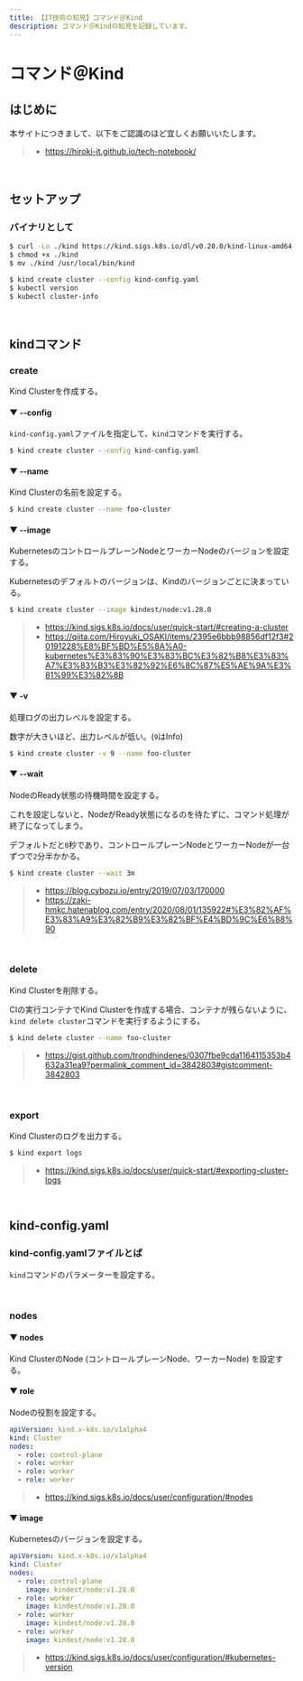 ```yaml
---
title: 【IT技術の知見】コマンド＠Kind
description: コマンド＠Kindの知見を記録しています。
---
```


# コマンド＠Kind

## はじめに

本サイトにつきまして、以下をご認識のほど宜しくお願いいたします。

> - https://hiroki-it.github.io/tech-notebook/

<br>


## セットアップ

### バイナリとして

```bash
$ curl -Lo ./kind https://kind.sigs.k8s.io/dl/v0.20.0/kind-linux-amd64
$ chmod +x ./kind
$ mv ./kind /usr/local/bin/kind

$ kind create cluster --config kind-config.yaml
$ kubectl version
$ kubectl cluster-info
```

<br>

## kindコマンド

### create

Kind Clusterを作成する。

#### ▼ --config

`kind-config.yaml`ファイルを指定して、`kind`コマンドを実行する。

```bash
$ kind create cluster --config kind-config.yaml
```

#### ▼ --name

Kind Clusterの名前を設定する。

```bash
$ kind create cluster --name foo-cluster
```

#### ▼ --image

KubernetesのコントロールプレーンNodeとワーカーNodeのバージョンを設定する。

Kubernetesのデフォルトのバージョンは、Kindのバージョンごとに決まっている。

```bash
$ kind create cluster --image kindest/node:v1.28.0
```

> - https://kind.sigs.k8s.io/docs/user/quick-start/#creating-a-cluster
> - https://qiita.com/Hiroyuki_OSAKI/items/2395e6bbb98856df12f3#20191228%E8%BF%BD%E5%8A%A0-kubernetes%E3%83%90%E3%83%BC%E3%82%B8%E3%83%A7%E3%83%B3%E3%82%92%E6%8C%87%E5%AE%9A%E3%81%99%E3%82%8B

#### ▼ -v

処理ログの出力レベルを設定する。

数字が大きいほど、出力レベルが低い。(`9`はInfo)

```bash
$ kind create cluster -v 9 --name foo-cluster
```

#### ▼ --wait

NodeのReady状態の待機時間を設定する。

これを設定しないと、NodeがReady状態になるのを待たずに、コマンド処理が終了になってしまう。

デフォルトだと`0`秒であり、コントロールプレーンNodeとワーカーNodeが一台ずつで`2`分半かかる。

```bash
$ kind create cluster --wait 3m
```

> - https://blog.cybozu.io/entry/2019/07/03/170000
> - https://zaki-hmkc.hatenablog.com/entry/2020/08/01/135922#%E3%82%AF%E3%83%A9%E3%82%B9%E3%82%BF%E4%BD%9C%E6%88%90

<br>

### delete

Kind Clusterを削除する。

CIの実行コンテナでKind Clusterを作成する場合、コンテナが残らないように、`kind delete cluster`コマンドを実行するようにする。

```bash
$ kind delete cluster --name foo-cluster
```

> - https://gist.github.com/trondhindenes/0307fbe9cda1164115353b4632a31ea9?permalink_comment_id=3842803#gistcomment-3842803

<br>

### export

Kind Clusterのログを出力する。

```bash
$ kind export logs
```

> - https://kind.sigs.k8s.io/docs/user/quick-start/#exporting-cluster-logs

<br>

## kind-config.yaml

### kind-config.yamlファイルとば

`kind`コマンドのパラメーターを設定する。

<br>

### nodes

#### ▼ nodes

Kind ClusterのNode (コントロールプレーンNode、ワーカーNode) を設定する。

#### ▼ role

Nodeの役割を設定する。

```yaml
apiVersion: kind.x-k8s.io/v1alpha4
kind: Cluster
nodes:
  - role: control-plane
  - role: worker
  - role: worker
  - role: worker
```

> - https://kind.sigs.k8s.io/docs/user/configuration/#nodes

#### ▼ image

Kubernetesのバージョンを設定する。

```yaml
apiVersion: kind.x-k8s.io/v1alpha4
kind: Cluster
nodes:
  - role: control-plane
    image: kindest/node:v1.28.0
  - role: worker
    image: kindest/node:v1.28.0
  - role: worker
    image: kindest/node:v1.28.0
  - role: worker
    image: kindest/node:v1.28.0
```

> - https://kind.sigs.k8s.io/docs/user/configuration/#kubernetes-version

<br>
